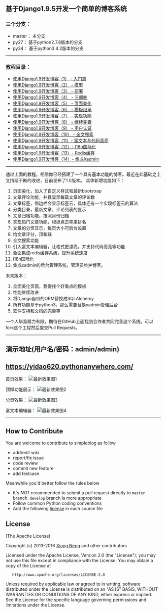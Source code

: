 ﻿## 基于Django1.9.5开发一个简单的博客系统

### 三个分支：

* master： 主分支
* py27：   基于python2.7.8版本的分支
* py34：   基于python3.4.2版本的分支

------------------------------------------
### 教程目录：

* [使用Django1.9开发博客（1） - 入门篇](https://www.xncoding.com/2015/08/01/simpleblog-01.html)
* [使用Django1.9开发博客（2） - 模型](https://www.xncoding.com/2015/08/03/simpleblog-02.html)
* [使用Django1.9开发博客（3） - 部署](https://www.xncoding.com/2015/08/06/simpleblog-03.html)
* [使用Django1.9开发博客（4） - 三部曲](https://www.xncoding.com/2015/08/09/simpleblog-04.html)
* [使用Django1.9开发博客（5） - 页面美化](https://www.xncoding.com/2015/08/12/simpleblog-05.html)
* [使用Django1.9开发博客（6） - 模板继承](https://www.xncoding.com/2015/08/15/simpleblog-06.html)
* [使用Django1.9开发博客（7） - 实现功能](https://www.xncoding.com/2015/08/16/simpleblog-07.html)
* [使用Django1.9开发博客（8） - 继续完善](https://www.xncoding.com/2015/08/18/simpleblog-08.html)
* [使用Django1.9开发博客（9） - 用户认证](https://www.xncoding.com/2015/08/20/simpleblog-09.html)
* [使用Django1.9开发博客（10） - 全文搜索](https://www.xncoding.com/2015/08/21/simpleblog-10.html)
* [使用Django1.9开发博客（11）- 富文本与代码高亮](https://www.xncoding.com/2015/08/22/simpleblog-11.html)
* [使用Django1.9开发博客（12）- I18n国际化](https://www.xncoding.com/2015/08/24/simpleblog-12.html)
* [使用Django1.9开发博客（13）- Redis缓存](https://www.xncoding.com/2015/08/25/simpleblog-13.html)
* [使用Django1.9开发博客（14）- 集成Xadmin](https://www.xncoding.com/2015/08/26/simpleblog-14.html)

------------------------------------------

通过上面的教程，相信你已经搭建了一个具有基本功能的博客。最近在此基础之上又持续不断的改进，目前发布了1.0版本。
具体新增功能如下：

1. 页面美化，加入了自定义样式和最新bootstrap
2. 文章评论功能，并且显示每篇文章的评论数
3. 文章标签，侧边栏会显示标签云，具体还有一个实现标签云的算法
4. 分类目录，最新文章，评论列表的显示
5. 文章归档功能，按照月份归档
6. 实现热门文章功能，根据点击率来排名
7. 文章的分页显示，每页大小可后台设置
8. 给文章评分，顶和踩
9. 全文搜索功能
10. 引入富文本编辑器，让格式更漂亮，并支持代码高亮等功能
11. 全面集成redis缓存系统，提升系统速度
12. i18n国际化
13. 集成xadmin的后台管理系统，管理员维护博客。

未来版本：

1. 全面美化页面，我得找个好看点的模板
2. 性能继续改进
3. 将Django自带的ORM替换成SQLAlchemy
4. 所有功能基于python3，那么需要替换xadmin管理后台
5. 软件支持和文档的完善等

一个人毕竟精力有限，期待在GitHub上面找到合作者共同完善这个系统。可以fork这个工程然后提交Pull Requests。

------------------------------------------
## 演示地址(用户名/密码：admin/admin)
https://yidao620.pythonanywhere.com/
------------------------------------------

首页效果：
![最新效果图1](http://yidaospace.qiniudn.com/simple001.jpg "最新效果图1")

顶踩功能展示：
![最新效果图2](http://yidaospace.qiniudn.com/simple002.jpg "最新效果图2")

分页效果：
![最新效果图3](http://yidaospace.qiniudn.com/simple003.jpg "最新效果图3")

富文本编辑器：
![最新效果图4](http://yidaospace.qiniudn.com/simple004.jpg "最新效果图4")

-----------------------------------------------------
## How to Contribute

You are welcome to contribute to simpleblog as follow

* add/edit wiki
* report/fix issue
* code review
* commit new feature
* add testcase

Meanwhile you'd better follow the rules below

* It's *NOT* recommended to submit a pull request directly to `master` branch. `develop` branch is more appropriate
* Follow common Python coding conventions
* Add the following [license](#license) in each source file

## License

(The Apache License)

Copyright (c) 2013-2016 [Xiong Neng](https://www.xncoding.com/) and other contributors

Licensed under the Apache License, Version 2.0 (the "License"); you may not use this file except in compliance with the License. You may obtain a copy of the License at

       http://www.apache.org/licenses/LICENSE-2.0

Unless required by applicable law or agreed to in writing, software distributed under the License is distributed on an "AS IS" BASIS, WITHOUT WARRANTIES OR CONDITIONS OF ANY KIND, either express or implied. See the License for the specific language governing permissions and limitations under the License.
